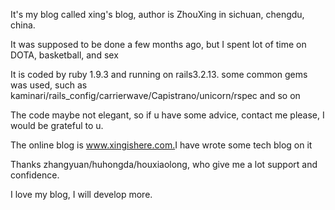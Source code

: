 <p>It's my blog called xing's blog, author is ZhouXing in sichuan, chengdu, china.</p>
<p>It was supposed to be done a few months ago, but I spent lot of time on DOTA, basketball, and sex</p>
<p>It is coded by ruby 1.9.3 and running on rails3.2.13. some common gems was used, such as kaminari/rails_config/carrierwave/Capistrano/unicorn/rspec and so on</p>
<p>The code maybe not elegant, so if u have some advice, contact me please, I would be grateful to u.</p>
<p>The online blog is <a href="http://www.xingishere.com">www.xingishere.com.</a>I have wrote some tech blog on it</p>
<p>Thanks zhangyuan/huhongda/houxiaolong, who give me a lot support and confidence.</p>
<p>I love my blog, I will develop more.</p>
